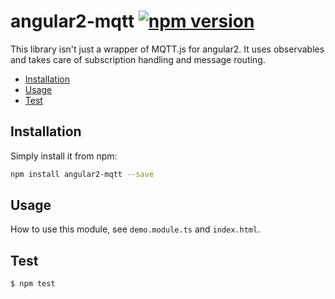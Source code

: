 # angular2-mqtt [![npm version](https://img.shields.io/npm/v/angular2-mqtt.svg)](https://www.npmjs.com/package/angular2-mqtt)

This library isn't just a wrapper of MQTT.js for angular2.
It uses observables and takes care of subscription handling and message routing.

* [Installation](#installation)
* [Usage](#usage)
* [Test](#test)

## Installation

Simply install it from npm:

```sh
npm install angular2-mqtt --save
```

## Usage
How to use this module, see `demo.module.ts` and `index.html`.

## Test

```
$ npm test
```